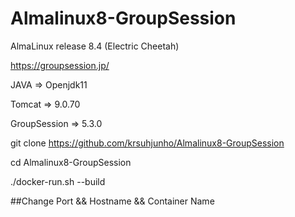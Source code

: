 # Almalinux8-GroupSession
AlmaLinux release 8.4 (Electric Cheetah)


https://groupsession.jp/

JAVA         => Openjdk11

Tomcat       => 9.0.70

GroupSession => 5.3.0

git clone https://github.com/krsuhjunho/Almalinux8-GroupSession

cd Almalinux8-GroupSession

./docker-run.sh --build

##Change Port && Hostname && Container Name
